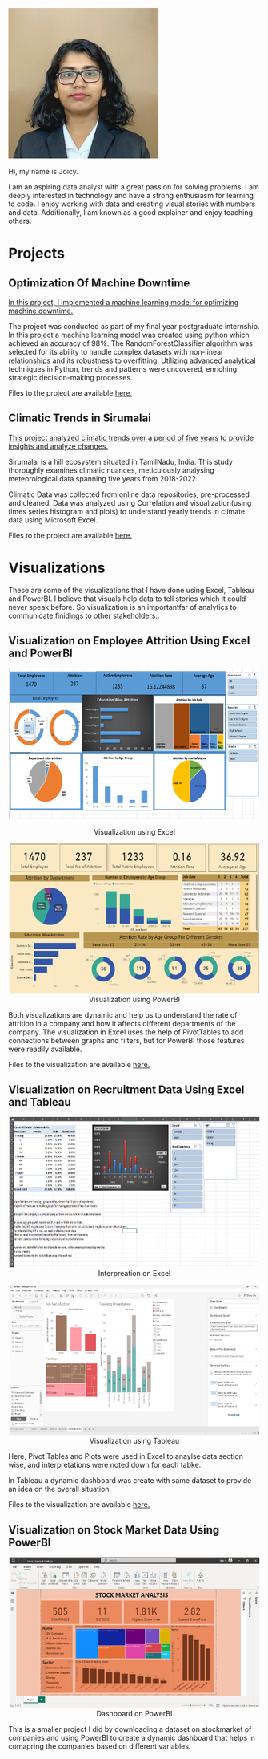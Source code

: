 
<p align="left">
<img src="images/Portrait.jpg" height=300></p>
  
Hi, my name is Joicy.
<p>I am an aspiring data analyst with a great passion for solving problems. I am deeply interested in technology and have a strong enthusiasm for learning to code. I enjoy working with data and creating visual stories with numbers and data. Additionally, I am known as a good explainer and enjoy teaching others.</p>

# Projects

## Optimization Of Machine Downtime
<p>
<a href="https://drive.google.com/file/d/1raLF3iwDgwJcbO1KUrxwr9dvt8a9AXqN/view?usp=drive_link">
In this project, I implemented a machine learning model for optimizing machine downtime. </a> </p>
<p> The project was conducted as part of my final year postgraduate internship. In this project a machine learning model was created using python which achieved an accuracy of 98%. The RandomForestClassifier algorithm was selected for its ability to handle complex datasets with non-linear relationships and its robustness to overfitting. Utilizing advanced analytical techniques in Python, trends and patterns were uncovered, enriching strategic decision-making processes. </p>
<p> Files to the project are available  <a href="https://github.com/joicy-j/joicy-s_portfolio/tree/31e943439e0c8402396ebe2e6b2d213c954a3720/Optimizing%20Machine%20Downtime"> here. </a> </p>

<p> </p>

## Climatic Trends in Sirumalai
<p>
<a href="https://drive.google.com/file/d/1VCZMU4xLUW4VDcXWM5SgYVpNojV6ggLq/view?usp=sharing">
This project analyzed climatic trends over a period of five years to provide insights and analyze changes.</a></p>
<p> Sirumalai is a hill ecosystem situated in TamilNadu, India. This study thoroughly examines climatic nuances, meticulously analysing meteorological data spanning five years from 2018-2022.</p>
<p> Climatic Data was collected from online data repositories, pre-processed and cleaned. Data was analyzed using Correlation and visualization(using times series histogram and plots) to understand yearly trends in climate data using Microsoft Excel. </p>
<p> Files to the project are available  <a href="https://github.com/joicy-j/joicy-s_portfolio/tree/38c82fdcda8921084404db7c05165f9d6ba063d7/Climatic%20Trends%20In%20Sirumail"> here. </a> </p>
<p> </p>
<p> </p>

# Visualizations

<p>These are some of the visualizations that I have done using Excel, Tableau and PowerBI. I believe that visuals help data to tell stories which it could never speak before. So visualization is an importantfar of analytics to communicate finidings to other stakeholders..</p>
<p></p>

## Visualization on Employee Attrition Using Excel and PowerBI

<p align="center"> <img src="images/HR_Excel.png"  height=300  width=500> <p align="center">Visualization using Excel </p></p>
<p align="center"> <img src="images/HR_PowerBI.png"  height=300  width=500> Visualization using PowerBI </p>
<p> Both visualizations are dynamic and help us to understand the rate of attrition in a company and how it affects different departments of the company. The visualization in Excel uses the help of PivotTables to add connections between graphs and filters, but for PowerBI those features were readily available. </p>
<p> </p>
<p> Files to the visualization are available  <a href="https://github.com/joicy-j/joicy-s_portfolio/tree/38c82fdcda8921084404db7c05165f9d6ba063d7/Attrition"> here. </a> </p>
<p> </p>

## Visualization on Recruitment Data Using Excel and Tableau

<p align="center"> <img src="images/Recruitment_Excel.png"  height=300  width=500> Interpreation on Excel </p>
<p align="center"> <img src="images/Recruitment_Tableau.png"  height=300  width=500> Visualization using Tableau </p>
<p> Here, Pivot Tables and Plots were used in Excel to anaylse data section wise, and interpretations were noted down for each tabke.</p>
<p>In Tableau a dynamic dashboard was create with same dataset to provide an idea on the overall situation.</p>
<p> Files to the visualization are available  <a href="https://github.com/joicy-j/joicy-s_portfolio/tree/38c82fdcda8921084404db7c05165f9d6ba063d7/Recritment"> here. </a> </p>
<p> </p>
<p> </p>
<p> </p>

## Visualization on Stock Market Data Using PowerBI

<p align="center"> <img src="images/Stockmarket_PowerBI.png"  height=300  width=500> Dashboard on PowerBI </p>
<p> This is a smaller project I did by downloading a dataset on stockmarket of companies and using PowerBI to create a dynamic dashboard that helps in comapring the companies based on different variables. </p>



